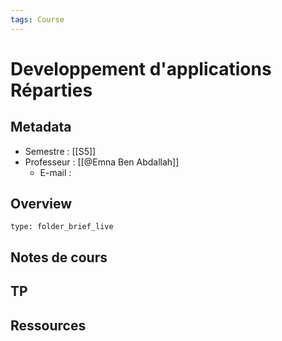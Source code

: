 ```yaml
---
tags: Course
---
```


# Developpement d'applications Réparties 
## Metadata 
* Semestre : [[S5]]
* Professeur : [[@Emna Ben Abdallah]]
	* E-mail : 
## Overview
 
```ccard
type: folder_brief_live
```
 
## Notes de cours
## TP
## Ressources 